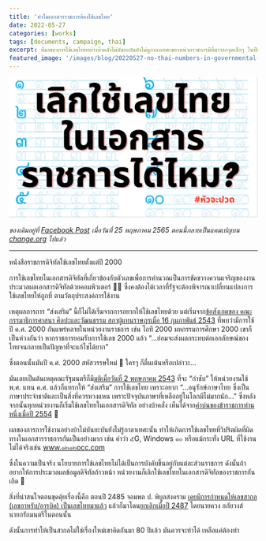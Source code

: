 ```yaml
---
title: 'ทำไมเอกสารราชการต้องใช้เลขไทย'
date: 2022-05-27
categories: [works]
tags: [documents, campaign, thai]
excerpt: ที่มาของการใช้เลขไทยอย่างบ้าคลั่งไม่บันยะบันยังไม่ดูกาละเทศะของหน่วยราชการมีที่มาจากจุดเล็กๆ ในปีเดียวกับ Y2K
featured_image: '/images/blog/20220527-no-thai-numbers-in-governmental-documents-main-cover.webp'
---
```


![Thai numbers from 0 to 9](/images/blog/20220527-no-thai-numbers-in-governmental-documents-content-cover.webp)

_ของเดิมอยู่ที่ [Facebook Post][-1] เมื่อวันที่ 25 พฤษภาคม 2565 ตอนนี้กลายเป็นแคมเปญบน [change.org][0] ไปแล้ว_

***

หนังสือราชการดิจิทัลใช้เลขไทยตั้งแต่ปี 2000

การใช้เลขไทยในเอกสารดิจิทัลที่เกี่ยวข้องกับตัวเลขเพื่อการคำนวณเป็นการขัดขวางความเจริญของงานประมวลผลเอกสารดิจิทัลด้วยคอมพิวเตอร์ 🧑‍💻 ซึ่งคงต้องได้เวลาที่รัฐจะต้องพิจารณาเปลี่ยนแปลงการใช้เลขไทยให้ถูกที่ ตามวัตถุประสงค์การใช้งาน

เหตุผลการการ “ส่งเสริม” นี้ก็ไม่ได้เริ่มจากการอยากให้ใช้เลขไทยด้วย แต่เริ่มจาก[ข้อสังเกตของ คณะกรรมาธิการศาสนา ศิลปะและวัฒนธรรม สภาผู้แทนราษฎรเมื่อ 16 กุมภาพันธ์ 2543][1] ที่พบว่ามีการใช้ปี ค.ศ. 2000 กันแพร่หลายในหน่วยงานราชการ เช่น ไอที 2000  มหกรรมการศีกษา 2000 เขาก็เป็นห่วงกันว่า หากราชการยอมรับการใช้เลข 2000 แล้ว “...ย่อมจะส่งผลกระทบต่อเอกลักษณ์ของไทยจนกลายเป็นปัญหาที่จะแก้ไขได้ยาก”

ซึ่งตอนนั้นมันปี ค.ศ. 2000 สหัสวรรษใหม่ 🎇 ใครๆ ก็ตื่นเต้นหรือเปล่าวะ...

มันเลยเป็นต้นเหตุคณะรัฐมนตรีก็มี[มติเมื่อวันที่ 2 พฤษภาคม 2543][2] ที่จะ “กำชับ” ให้หน่วยงานใช้ พ.ศ. แทน ค.ศ. แล้วก็แทรกให้ “ส่งเสริม” การใช้เลขไทย เพราะอยาก “...อนุรักษ์ภาษาไทย ซึ่งเป็นภาษาประจำชาติและเป็นสิ่งที่ควรหวงแหน เพราะปัจจุบันภาษาที่เหลืออยู่ในโลกมีไม่มากนัก...” ซึ่งหลังจากนั้นทุกหน่วยงานก็เริ่มใช้เลขไทยในเอกสารดิจิทัล อย่างบ้าคลั่ง เห็นได้จาก[คำบ่นของข้าราชการท่านหนึ่งเมื่อปี 2554][3] 🤷

ผลของการการใช้งานอย่างบ้าไม่บันยะบันยังไม่รู้กาลาเทศะนั้น ทำให้เกิดการใช้เลขไทยที่วิปริตผิดที่ผิดทางในเอกสารราชการกันเป็นอย่างมาก เช่น คำว่า ๕G, Windows ๑๐ หรือแม้กระทั่ง URL ที่ใช้งานไม่ได้จริงเช่น www.๑๒๑๒occ.com

ซึ่งในความเป็นจริง นโยบายการใช้เลขไทยไม่ได้เป็นการบังคับขึ้นอยู่กับแต่ละส่วนราชการ ดังนั้นถ้าอยากให้การประมวลผลข้อมูลดิจิทัลก้าวหน้า หน่วยงานก็เลิกใช้เลขไทยในเอกสารดิจิทัลของราชการกันเถิด 🙇

สิ่งที่น่าสนใจตอนขุดคุ้ยเรื่องนี้คือ ตอนปี 2485 จอมพล ป. พิบูลสงคราม [เคยมีการกำหนดให้เลขสากล (เลขอาหรับ/อารบิค) เป็นเลขไทยมาแล้ว][4] แล้วก็มาโดน[ยกเลิกเมื่อปี 2487][5] โดยนายควง อภัยวงส์ นายกรัถมนตรีในตอนนั้น

ดังนั้นการทำให้เป็นสากลไม่ใช่เรื่องใหม่เขาคิดกันมา 80 ปีแล้ว มันควรจะทำได้ เหลือแค่ต้องทำ

[-1]: https://chng.it/wrtLByW5
[0]: https://www.facebook.com/patipat/posts/10158451353716791
[1]: https://resolution.soc.go.th/PDF_UPLOAD/2543/1367385.pdf
[2]: https://resolution.soc.go.th/PDF_UPLOAD/2543/1367381.pdf
[3]: https://web.archive.org/...//www.opm.go.th/opminter/webbrd/
[4]: http://www.ratchakitcha.soc.go.th/.../2485/D/073/2905.PDF
[5]: http://www.ratchakitcha.soc.go.th/.../2487/A/068/1042.PDF